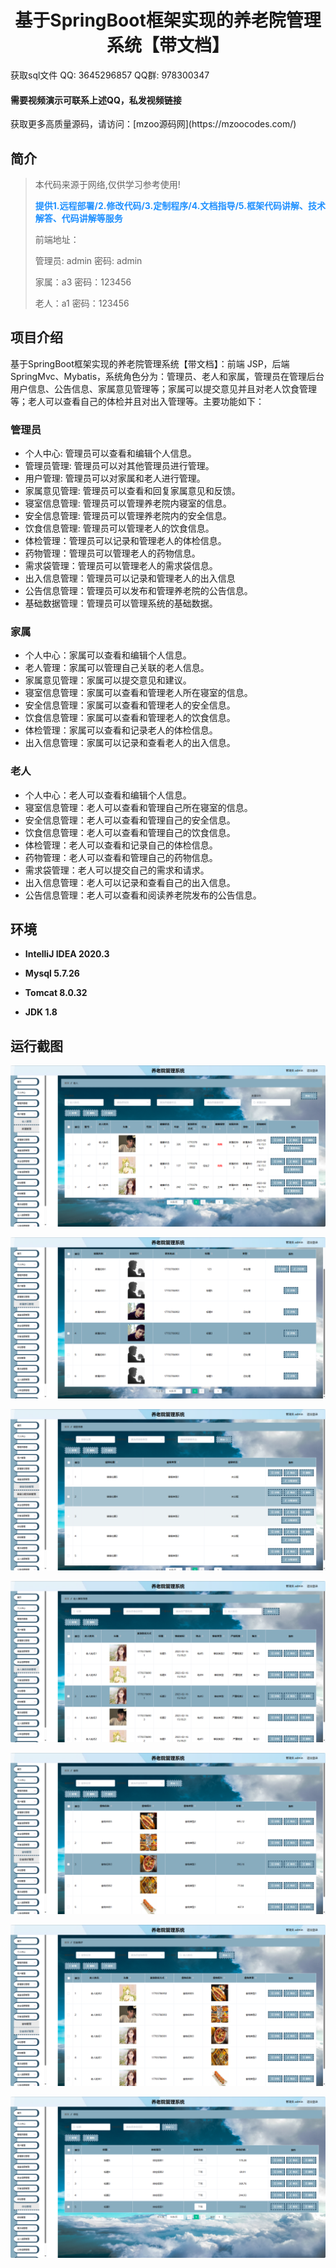 <p><h1 align="center">基于SpringBoot框架实现的养老院管理系统【带文档】</h1></p>

<p> 获取sql文件 QQ: 3645296857 QQ群: 978300347 </p>
<h4> 需要视频演示可联系上述QQ，私发视频链接 </h4>
<p> 获取更多高质量源码，请访问：[mzoo源码网](https://mzoocodes.com/)</p>

## 简介

> 本代码来源于网络,仅供学习参考使用!
>
> <b style="color: dodgerblue"> 提供1.远程部署/2.修改代码/3.定制程序/4.文档指导/5.框架代码讲解、技术解答、代码讲解等服务 </b>
>
> 前端地址：
> 
> 管理员: admin 密码: admin
> 
> 家属：a3 密码：123456 
> 
> 老人：a1 密码：123456

## 项目介绍

基于SpringBoot框架实现的养老院管理系统【带文档】：前端 JSP，后端 SpringMvc、Mybatis，系统角色分为：管理员、老人和家属，管理员在管理后台用户信息、公告信息、家属意见管理等；家属可以提交意见并且对老人饮食管理等；老人可以查看自己的体检并且对出入管理等。主要功能如下：

### 管理员

- 个人中心: 管理员可以查看和编辑个人信息。
- 管理员管理: 管理员可以对其他管理员进行管理。
- 用户管理: 管理员可以对家属和老人进行管理。
- 家属意见管理: 管理员可以查看和回复家属意见和反馈。
- 寝室信息管理: 管理员可以管理养老院内寝室的信息。
- 安全信息管理: 管理员可以管理养老院内的安全信息。
- 饮食信息管理: 管理员可以管理老人的饮食信息。
- 体检管理：管理员可以记录和管理老人的体检信息。
- 药物管理：管理员可以管理老人的药物信息。
- 需求袋管理：管理员可以管理老人的需求袋信息。
- 出入信息管理：管理员可以记录和管理老人的出入信息
- 公告信息管理：管理员可以发布和管理养老院的公告信息。
- 基础数据管理：管理员可以管理系统的基础数据。

### 家属

- 个人中心：家属可以查看和编辑个人信息。
- 老人管理：家属可以管理自己关联的老人信息。
- 家属意见管理：家属可以提交意见和建议。
- 寝室信息管理：家属可以查看和管理老人所在寝室的信息。
- 安全信息管理：家属可以查看和管理老人的安全信息。
- 饮食信息管理：家属可以查看和管理老人的饮食信息。
- 体检管理：家属可以查看和记录老人的体检信息。
- 出入信息管理：家属可以记录和查看老人的出入信息。

### 老人

- 个人中心：老人可以查看和编辑个人信息。
- 寝室信息管理：老人可以查看和管理自己所在寝室的信息。
- 安全信息管理：老人可以查看和管理自己的安全信息。
- 饮食信息管理：老人可以查看和管理自己的饮食信息。
- 体检管理：老人可以查看和记录自己的体检信息。
- 药物管理：老人可以查看和管理自己的药物信息。
- 需求袋管理：老人可以提交自己的需求和请求。
- 出入信息管理：老人可以记录和查看自己的出入信息。
- 公告信息管理：老人可以查看和阅读养老院发布的公告信息。

## 环境

- <b>IntelliJ IDEA 2020.3</b>

- <b>Mysql 5.7.26</b>

- <b>Tomcat 8.0.32</b>

- <b>JDK 1.8</b>


## 运行截图
![](screenshot/1.png)

![](screenshot/2.png)

![](screenshot/3.png)

![](screenshot/4.png)

![](screenshot/5.png)

![](screenshot/6.png)

![](screenshot/7.png)

